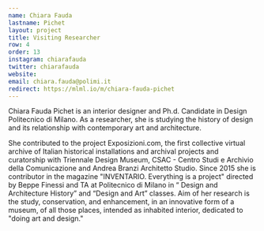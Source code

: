 ```yaml
---
name: Chiara Fauda
lastname: Pichet
layout: project
title: Visiting Researcher
row: 4
order: 13
instagram: chiarafauda
twitter: chiarafauda
website:
email: chiara.fauda@polimi.it
redirect: https://mlml.io/m/chiara-fauda-pichet
---
```



Chiara Fauda Pichet is an interior designer and Ph.d. Candidate in Design Politecnico di Milano. As a researcher, she is studying the history of design and its relationship with contemporary art and architecture.

She contributed to the project Exposizioni.com, the first collective virtual archive of Italian historical installations and archival projects and curatorship with Triennale Design Museum, CSAC - Centro Studi e Archivio della Comunicazione and Andrea Branzi Architetto Studio. Since 2015 she is contributor in the magazine "INVENTARIO. Everything is a project" directed by Beppe Finessi and TA at Politecnico di Milano in “ Design and Architecture History” and “Design and Art” classes. Aim of her research is the study, conservation, and enhancement, in an innovative form of a museum, of all those places, intended as inhabited interior, dedicated to "doing art and design."
